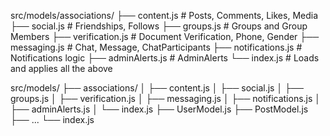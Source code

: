 src/models/associations/
├── content.js # Posts, Comments, Likes, Media
├── social.js # Friendships, Follows
├── groups.js # Groups and Group Members
├── verification.js # Document Verification, Phone, Gender
├── messaging.js # Chat, Message, ChatParticipants
├── notifications.js # Notifications logic
├── adminAlerts.js # AdminAlerts
└── index.js # Loads and applies all the above

src/models/
├── associations/
│ ├── content.js
│ ├── social.js
│ ├── groups.js
│ ├── verification.js
│ ├── messaging.js
│ ├── notifications.js
│ ├── adminAlerts.js
│ └── index.js
├── UserModel.js
├── PostModel.js
├── ...
└── index.js
